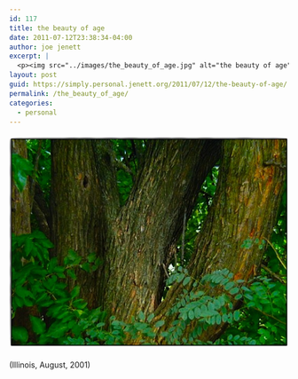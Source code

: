 ```yaml
---
id: 117
title: the beauty of age
date: 2011-07-12T23:38:34-04:00
author: joe jenett
excerpt: |
  <p><img src="../images/the_beauty_of_age.jpg" alt="the beauty of age" style="border:none;margin:6px 0" /></p><p class="smaller">(Illinois, August, 2001)</p>
layout: post
guid: https://simply.personal.jenett.org/2011/07/12/the-beauty-of-age/
permalink: /the_beauty_of_age/
categories:
  - personal
---
```

<img src="../images/the_beauty_of_age.jpg" alt="the beauty of age" style="border:none;margin:6px 0" />

<p class="smaller">
  (Illinois, August, 2001)
</p>